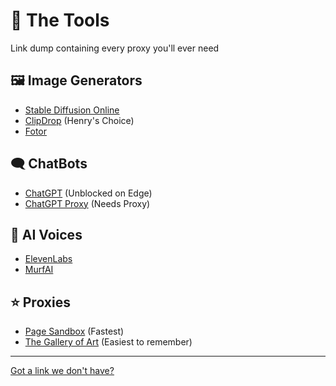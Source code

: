 # 🔨 The Tools
Link dump containing every proxy you'll ever need

## 🖼️ Image Generators
* [Stable Diffusion Online](https://stablediffusionweb.com)
* [ClipDrop](https://clipdrop.co) (Henry's Choice)
* [Fotor](https://www.fotor.com/images/create)

## 🗨️ ChatBots
* [ChatGPT](https://chat.openai.com) (Unblocked on Edge)
* [ChatGPT Proxy](https://chatgptproxy.info) (Needs Proxy)

## 📢 AI Voices
* [ElevenLabs](https://beta.elevenlabs.io/speech-synthesis)
* [MurfAI](https://murf.ai)

## ⭐ Proxies
* [Page Sandbox](https://rapid-tooth-2bc4.qiangqiang.workers.dev) (Fastest)
* [The Gallery of Art](https://login.thegalleryofart.org) (Easiest to remember)

---

[Got a link we don't have?](https://forms.gle/9GvZjpAdnfU1rdPp6)
